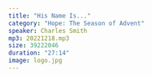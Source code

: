 ```yaml
---
title: "His Name Is..."
category: "Hope: The Season of Advent"
speaker: Charles Smith
mp3: 20221218.mp3
size: 39222046
duration: "27:14"
image: logo.jpg
---
```


